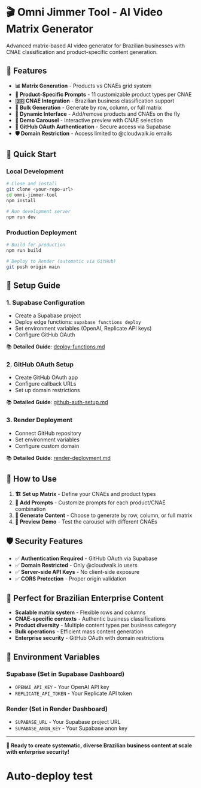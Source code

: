 # 🎬 Omni Jimmer Tool - AI Video Matrix Generator

Advanced matrix-based AI video generator for Brazilian businesses with CNAE classification and product-specific content generation.

## 🚀 Features

* **📊 Matrix Generation** - Products vs CNAEs grid system
* **🎯 Product-Specific Prompts** - 11 customizable product types per CNAE
* **🇧🇷 CNAE Integration** - Brazilian business classification support
* **🎨 Bulk Generation** - Generate by row, column, or full matrix
* **📱 Dynamic Interface** - Add/remove products and CNAEs on the fly
* **🎪 Demo Carousel** - Interactive preview with CNAE selection
* **🔐 GitHub OAuth Authentication** - Secure access via Supabase
* **🛡️ Domain Restriction** - Access limited to @cloudwalk.io emails

## 🚀 Quick Start

### Local Development
```bash
# Clone and install
git clone <your-repo-url>
cd omni-jimmer-tool
npm install

# Run development server
npm run dev
```

### Production Deployment
```bash
# Build for production
npm run build

# Deploy to Render (automatic via GitHub)
git push origin main
```

## 🔧 Setup Guide

### 1. Supabase Configuration
- Create a Supabase project
- Deploy edge functions: `supabase functions deploy`
- Set environment variables (OpenAI, Replicate API keys)
- Configure GitHub OAuth

📚 **Detailed Guide**: [deploy-functions.md](deploy-functions.md)

### 2. GitHub OAuth Setup
- Create GitHub OAuth app
- Configure callback URLs
- Set up domain restrictions

📚 **Detailed Guide**: [github-auth-setup.md](github-auth-setup.md)

### 3. Render Deployment
- Connect GitHub repository
- Set environment variables
- Configure custom domain

📚 **Detailed Guide**: [render-deployment.md](render-deployment.md)

## 🔧 How to Use

1. **🏗️ Set up Matrix** - Define your CNAEs and product types
2. **📝 Add Prompts** - Customize prompts for each product/CNAE combination
3. **🎯 Generate Content** - Choose to generate by row, column, or full matrix
4. **📱 Preview Demo** - Test the carousel with different CNAEs

## 🛡️ Security Features

- ✅ **Authentication Required** - GitHub OAuth via Supabase
- ✅ **Domain Restricted** - Only @cloudwalk.io users
- ✅ **Server-side API Keys** - No client-side exposure
- ✅ **CORS Protection** - Proper origin validation

## 🎯 Perfect for Brazilian Enterprise Content

* **Scalable matrix system** - Flexible rows and columns
* **CNAE-specific contexts** - Authentic business classifications
* **Product diversity** - Multiple content types per business category
* **Bulk operations** - Efficient mass content generation
* **Enterprise security** - GitHub OAuth with domain restrictions

## 🔑 Environment Variables

### Supabase (Set in Supabase Dashboard)
- `OPENAI_API_KEY` - Your OpenAI API key
- `REPLICATE_API_TOKEN` - Your Replicate API token

### Render (Set in Render Dashboard)
- `SUPABASE_URL` - Your Supabase project URL
- `SUPABASE_ANON_KEY` - Your Supabase anon key

---

**🌟 Ready to create systematic, diverse Brazilian business content at scale with enterprise security!**
# Auto-deploy test
